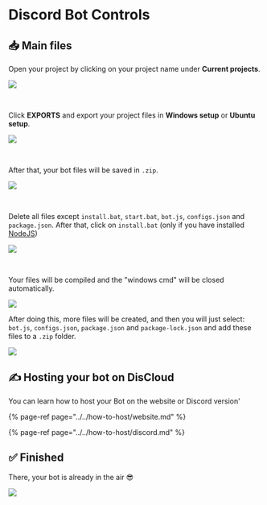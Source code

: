# Discord Bot Controls

## ​📥 Main files <a id="main-files"></a>

Open your project by clicking on your project name under **Current projects**.

![](https://gblobscdn.gitbook.com/assets%2F-LmveSmUr3rXxq5cvnW5%2F-LmvtnstzPHbs-ML6yRT%2F-LmvvsD2p4aNP-sjQ1MT%2Fimage.png?alt=media&token=503db280-db5c-4467-af3b-afeefd61ac8d)

​

Click **EXPORTS** and export your project files in **Windows setup** or **Ubuntu setup**.

![](https://gblobscdn.gitbook.com/assets%2F-LmveSmUr3rXxq5cvnW5%2F-LmvtnstzPHbs-ML6yRT%2F-LmvxUYLZ8beiSsEsWrH%2Fimage.png?alt=media&token=3e3ba3a6-494f-4731-8a1e-3c408301a14b)

​

After that, your bot files will be saved in `.zip`.

![](https://gblobscdn.gitbook.com/assets%2F-LmveSmUr3rXxq5cvnW5%2F-LmvtnstzPHbs-ML6yRT%2F-LmvyO-ihmBAGTvK0PxV%2Fimage.png?alt=media&token=18bfbc3b-b1b8-4061-a651-43771a758a2e)

​

Delete all files except `install.bat`, `start.bat`, `bot.js`, `configs.json` and `package.json`. After that, click on `install.bat` \(only if you have installed [NodeJS](https://nodejs.org/dist/v10.16.3/node-v10.16.3-x86.msi)\)

![](https://gblobscdn.gitbook.com/assets%2F-LmveSmUr3rXxq5cvnW5%2F-LmvtnstzPHbs-ML6yRT%2F-LmvyxpVyYtsfdi8lu1B%2Fimage.png?alt=media&token=93996767-7d1c-43b0-9979-34b3bc994015)

​

Your files will be compiled and the "windows cmd" will be closed automatically.

![](https://gblobscdn.gitbook.com/assets%2F-LmveSmUr3rXxq5cvnW5%2F-LmvtnstzPHbs-ML6yRT%2F-LmvzQlpiYorZus1MMT0%2Fimage.png?alt=media&token=bb25dfe3-986c-4e0e-8993-8d6b0f4d6e21)

After doing this, more files will be created, and then you will just select: `bot.js`, `configs.json`, `package.json` and `package-lock.json` and add these files to a `.zip` folder.

![](https://gblobscdn.gitbook.com/assets%2F-LmveSmUr3rXxq5cvnW5%2F-LmvtnstzPHbs-ML6yRT%2F-LmvztkgRdcwmQa_oR6q%2Fimage.png?alt=media&token=e4409473-5135-4ee4-b520-73ed85ac4c5d)

## ​✍ Hosting your bot on DisCloud <a id="hospedando-o-seu-bot-na-discloud"></a>

You can learn how to host your Bot on the website or Discord version'

{% page-ref page="../../how-to-host/website.md" %}

{% page-ref page="../../how-to-host/discord.md" %}

## ​✅ Finished <a id="finished"></a>

There, your bot is already in the air 😎

![](https://gblobscdn.gitbook.com/assets%2F-LmveSmUr3rXxq5cvnW5%2F-LmvtnstzPHbs-ML6yRT%2F-Lmw1kyiPqiRO7zAo6Ue%2Fimage.png?alt=media&token=3dc694b2-f751-440b-9da6-7425bb370181)

​

